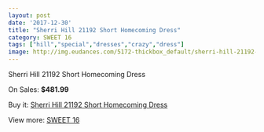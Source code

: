 ```yaml
---
layout: post
date: '2017-12-30'
title: "Sherri Hill 21192 Short Homecoming Dress"
category: SWEET 16
tags: ["hill","special","dresses","crazy","dress"]
image: http://img.eudances.com/5172-thickbox_default/sherri-hill-21192-short-homecoming-dress.jpg
---
```

Sherri Hill 21192 Short Homecoming Dress

On Sales: **$481.99**
<a href="https://www.eudances.com/en/sweet-16/1741-sherri-hill-21192-short-homecoming-dress.html"><amp-img layout="responsive" width="600" height="600" src="//img.eudances.com/5172-thickbox_default/sherri-hill-21192-short-homecoming-dress.jpg" alt="Sherri Hill 21192 Short Homecoming Dress 0" /></a>
<a href="https://www.eudances.com/en/sweet-16/1741-sherri-hill-21192-short-homecoming-dress.html"><amp-img layout="responsive" width="600" height="600" src="//img.eudances.com/5173-thickbox_default/sherri-hill-21192-short-homecoming-dress.jpg" alt="Sherri Hill 21192 Short Homecoming Dress 1" /></a>

Buy it: [Sherri Hill 21192 Short Homecoming Dress](https://www.eudances.com/en/sweet-16/1741-sherri-hill-21192-short-homecoming-dress.html "Sherri Hill 21192 Short Homecoming Dress")

View more: [SWEET 16](https://www.eudances.com/en/18-sweet-16 "SWEET 16")